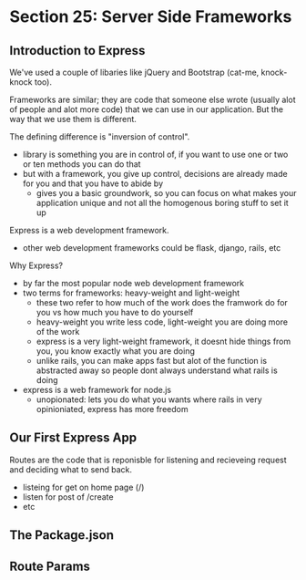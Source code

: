 # Section 25: Server Side Frameworks

## Introduction to Express

We've used a couple of libaries like jQuery and Bootstrap (cat-me, knock-knock too).

Frameworks are similar; they are code that someone else wrote (usually alot of people and alot more code) that we can use in our application. But the way that we use them is different.

The defining difference is "inversion of control".

- library is something you are in control of, if you want to use one or two or ten methods you can do that
- but with a framework, you give up control, decisions are already made for you and that you have to abide by
  - gives you a basic groundwork, so you can focus on what makes your application unique and not all the homogenous boring stuff to set it up

Express is a web development framework.

- other web development frameworks could be flask, django, rails, etc

Why Express?

- by far the most popular node web development framework
- two terms for frameworks: heavy-weight and light-weight
  - these two refer to how much of the work does the framwork do for you vs how much you have to do yourself
  - heavy-weight you write less code, light-weight you are doing more of the work
  - express is a very light-weight framework, it doesnt hide things from you, you know exactly what you are doing
  - unlike rails, you can make apps fast but alot of the function is abstracted away so people dont always understand what rails is doing
- express is a web framework for node.js
  - unopionated: lets you do what you wants where rails in very opinioniated, express has more freedom

## Our First Express App

Routes are the code that is reponisble for listening and recieveing request and deciding what to send back.

- listeing for get on home page (/)
- listen for post of /create
- etc

## The Package.json

## Route Params
